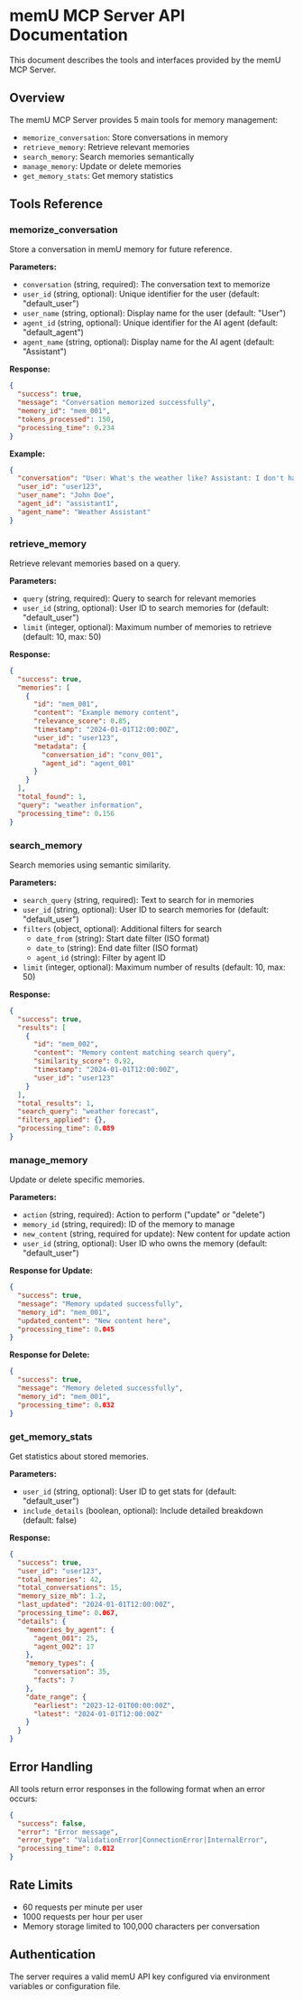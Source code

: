 # memU MCP Server API Documentation

This document describes the tools and interfaces provided by the memU MCP Server.

## Overview

The memU MCP Server provides 5 main tools for memory management:

- `memorize_conversation`: Store conversations in memory
- `retrieve_memory`: Retrieve relevant memories
- `search_memory`: Search memories semantically
- `manage_memory`: Update or delete memories
- `get_memory_stats`: Get memory statistics

## Tools Reference

### memorize_conversation

Store a conversation in memU memory for future reference.

**Parameters:**
- `conversation` (string, required): The conversation text to memorize
- `user_id` (string, optional): Unique identifier for the user (default: "default_user")
- `user_name` (string, optional): Display name for the user (default: "User")
- `agent_id` (string, optional): Unique identifier for the AI agent (default: "default_agent")
- `agent_name` (string, optional): Display name for the AI agent (default: "Assistant")

**Response:**
```json
{
  "success": true,
  "message": "Conversation memorized successfully",
  "memory_id": "mem_001",
  "tokens_processed": 150,
  "processing_time": 0.234
}
```

**Example:**
```json
{
  "conversation": "User: What's the weather like? Assistant: I don't have access to current weather data.",
  "user_id": "user123",
  "user_name": "John Doe",
  "agent_id": "assistant1",
  "agent_name": "Weather Assistant"
}
```

### retrieve_memory

Retrieve relevant memories based on a query.

**Parameters:**
- `query` (string, required): Query to search for relevant memories
- `user_id` (string, optional): User ID to search memories for (default: "default_user")
- `limit` (integer, optional): Maximum number of memories to retrieve (default: 10, max: 50)

**Response:**
```json
{
  "success": true,
  "memories": [
    {
      "id": "mem_001",
      "content": "Example memory content",
      "relevance_score": 0.85,
      "timestamp": "2024-01-01T12:00:00Z",
      "user_id": "user123",
      "metadata": {
        "conversation_id": "conv_001",
        "agent_id": "agent_001"
      }
    }
  ],
  "total_found": 1,
  "query": "weather information",
  "processing_time": 0.156
}
```

### search_memory

Search memories using semantic similarity.

**Parameters:**
- `search_query` (string, required): Text to search for in memories
- `user_id` (string, optional): User ID to search memories for (default: "default_user")
- `filters` (object, optional): Additional filters for search
  - `date_from` (string): Start date filter (ISO format)
  - `date_to` (string): End date filter (ISO format)
  - `agent_id` (string): Filter by agent ID
- `limit` (integer, optional): Maximum number of results (default: 10, max: 50)

**Response:**
```json
{
  "success": true,
  "results": [
    {
      "id": "mem_002",
      "content": "Memory content matching search query",
      "similarity_score": 0.92,
      "timestamp": "2024-01-01T12:00:00Z",
      "user_id": "user123"
    }
  ],
  "total_results": 1,
  "search_query": "weather forecast",
  "filters_applied": {},
  "processing_time": 0.089
}
```

### manage_memory

Update or delete specific memories.

**Parameters:**
- `action` (string, required): Action to perform ("update" or "delete")
- `memory_id` (string, required): ID of the memory to manage
- `new_content` (string, required for update): New content for update action
- `user_id` (string, optional): User ID who owns the memory (default: "default_user")

**Response for Update:**
```json
{
  "success": true,
  "message": "Memory updated successfully",
  "memory_id": "mem_001",
  "updated_content": "New content here",
  "processing_time": 0.045
}
```

**Response for Delete:**
```json
{
  "success": true,
  "message": "Memory deleted successfully",
  "memory_id": "mem_001",
  "processing_time": 0.032
}
```

### get_memory_stats

Get statistics about stored memories.

**Parameters:**
- `user_id` (string, optional): User ID to get stats for (default: "default_user")
- `include_details` (boolean, optional): Include detailed breakdown (default: false)

**Response:**
```json
{
  "success": true,
  "user_id": "user123",
  "total_memories": 42,
  "total_conversations": 15,
  "memory_size_mb": 1.2,
  "last_updated": "2024-01-01T12:00:00Z",
  "processing_time": 0.067,
  "details": {
    "memories_by_agent": {
      "agent_001": 25,
      "agent_002": 17
    },
    "memory_types": {
      "conversation": 35,
      "facts": 7
    },
    "date_range": {
      "earliest": "2023-12-01T00:00:00Z",
      "latest": "2024-01-01T12:00:00Z"
    }
  }
}
```

## Error Handling

All tools return error responses in the following format when an error occurs:

```json
{
  "success": false,
  "error": "Error message",
  "error_type": "ValidationError|ConnectionError|InternalError",
  "processing_time": 0.012
}
```

## Rate Limits

- 60 requests per minute per user
- 1000 requests per hour per user
- Memory storage limited to 100,000 characters per conversation

## Authentication

The server requires a valid memU API key configured via environment variables or configuration file.